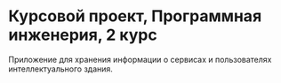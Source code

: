 <h1>Курсовой проект, Программная инженерия, 2 курс</h1>

Приложение для хранения информации о сервисах и пользователях интеллектуального здания. 
